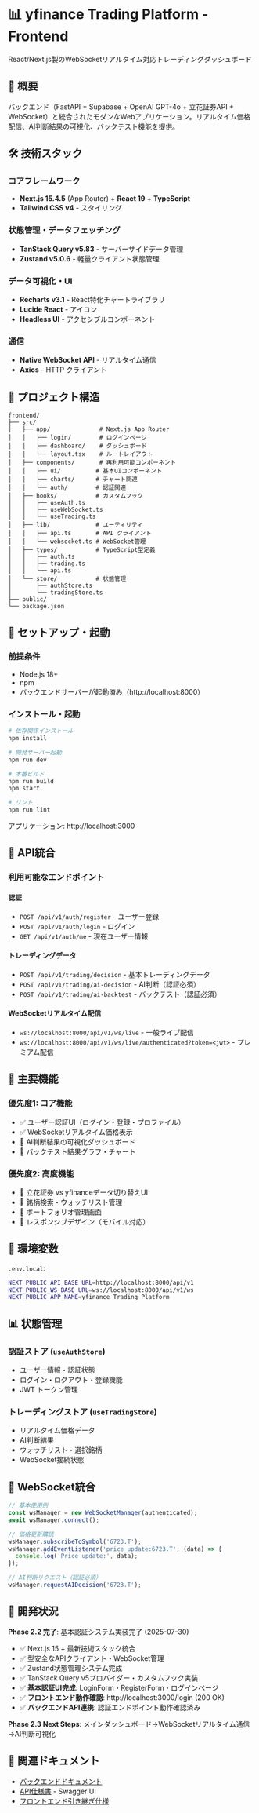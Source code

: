 # 📊 yfinance Trading Platform - Frontend

React/Next.js製のWebSocketリアルタイム対応トレーディングダッシュボード

## 🎯 概要

バックエンド（FastAPI + Supabase + OpenAI GPT-4o + 立花証券API + WebSocket）と統合されたモダンなWebアプリケーション。リアルタイム価格配信、AI判断結果の可視化、バックテスト機能を提供。

## 🛠 技術スタック

### コアフレームワーク
- **Next.js 15.4.5** (App Router) + **React 19** + **TypeScript**
- **Tailwind CSS v4** - スタイリング

### 状態管理・データフェッチング
- **TanStack Query v5.83** - サーバーサイドデータ管理
- **Zustand v5.0.6** - 軽量クライアント状態管理

### データ可視化・UI
- **Recharts v3.1** - React特化チャートライブラリ
- **Lucide React** - アイコン
- **Headless UI** - アクセシブルコンポーネント

### 通信
- **Native WebSocket API** - リアルタイム通信
- **Axios** - HTTP クライアント

## 📁 プロジェクト構造

```
frontend/
├── src/
│   ├── app/              # Next.js App Router
│   │   ├── login/        # ログインページ
│   │   ├── dashboard/    # ダッシュボード
│   │   └── layout.tsx    # ルートレイアウト
│   ├── components/       # 再利用可能コンポーネント
│   │   ├── ui/          # 基本UIコンポーネント
│   │   ├── charts/      # チャート関連
│   │   └── auth/        # 認証関連
│   ├── hooks/           # カスタムフック
│   │   ├── useAuth.ts
│   │   ├── useWebSocket.ts
│   │   └── useTrading.ts
│   ├── lib/             # ユーティリティ
│   │   ├── api.ts       # API クライアント
│   │   └── websocket.ts # WebSocket管理
│   ├── types/           # TypeScript型定義
│   │   ├── auth.ts
│   │   ├── trading.ts
│   │   └── api.ts
│   └── store/           # 状態管理
│       ├── authStore.ts
│       └── tradingStore.ts
├── public/
└── package.json
```

## 🚀 セットアップ・起動

### 前提条件
- Node.js 18+ 
- npm
- バックエンドサーバーが起動済み（http://localhost:8000）

### インストール・起動
```bash
# 依存関係インストール
npm install

# 開発サーバー起動
npm run dev

# 本番ビルド
npm run build
npm start

# リント
npm run lint
```

アプリケーション: http://localhost:3000

## 🔌 API統合

### 利用可能なエンドポイント

#### 認証
- `POST /api/v1/auth/register` - ユーザー登録
- `POST /api/v1/auth/login` - ログイン  
- `GET /api/v1/auth/me` - 現在ユーザー情報

#### トレーディングデータ
- `POST /api/v1/trading/decision` - 基本トレーディングデータ
- `POST /api/v1/trading/ai-decision` - AI判断（認証必須）
- `POST /api/v1/trading/ai-backtest` - バックテスト（認証必須）

#### WebSocketリアルタイム配信
- `ws://localhost:8000/api/v1/ws/live` - 一般ライブ配信
- `ws://localhost:8000/api/v1/ws/live/authenticated?token=<jwt>` - プレミアム配信

## 🎨 主要機能

### 優先度1: コア機能
- ✅ ユーザー認証UI（ログイン・登録・プロファイル）
- ✅ WebSocketリアルタイム価格表示
- 🔄 AI判断結果の可視化ダッシュボード
- 🔄 バックテスト結果グラフ・チャート

### 優先度2: 高度機能  
- 🔄 立花証券 vs yfinanceデータ切り替えUI
- 🔄 銘柄検索・ウォッチリスト管理
- 🔄 ポートフォリオ管理画面
- 🔄 レスポンシブデザイン（モバイル対応）

## 🔧 環境変数

`.env.local`:
```bash
NEXT_PUBLIC_API_BASE_URL=http://localhost:8000/api/v1
NEXT_PUBLIC_WS_BASE_URL=ws://localhost:8000/api/v1/ws
NEXT_PUBLIC_APP_NAME=yfinance Trading Platform
```

## 📊 状態管理

### 認証ストア (`useAuthStore`)
- ユーザー情報・認証状態
- ログイン・ログアウト・登録機能
- JWT トークン管理

### トレーディングストア (`useTradingStore`) 
- リアルタイム価格データ
- AI判断結果
- ウォッチリスト・選択銘柄
- WebSocket接続状態

## 🔌 WebSocket統合

```typescript
// 基本使用例
const wsManager = new WebSocketManager(authenticated);
await wsManager.connect();

// 価格更新購読
wsManager.subscribeToSymbol('6723.T');
wsManager.addEventListener('price_update:6723.T', (data) => {
  console.log('Price update:', data);
});

// AI判断リクエスト（認証必須）
wsManager.requestAIDecision('6723.T');
```

## 🧪 開発状況

**Phase 2.2 完了**: 基本認証システム実装完了 (2025-07-30)

- ✅ Next.js 15 + 最新技術スタック統合
- ✅ 型安全なAPIクライアント・WebSocket管理
- ✅ Zustand状態管理システム完成
- ✅ TanStack Query v5プロバイダー・カスタムフック実装
- ✅ **基本認証UI完成**: LoginForm・RegisterForm・ログインページ
- ✅ **フロントエンド動作確認**: http://localhost:3000/login (200 OK)
- ✅ **バックエンドAPI連携**: 認証エンドポイント動作確認済み

**Phase 2.3 Next Steps**: メインダッシュボード→WebSocketリアルタイム通信→AI判断可視化

## 🔗 関連ドキュメント

- [バックエンドドキュメント](../backend/README.md)
- [API仕様書](http://localhost:8000/docs) - Swagger UI  
- [フロントエンド引き継ぎ仕様](../FRONTEND_HANDOVER.md)